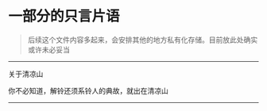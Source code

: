 # 一部分的只言片语

> 后续这个文件内容多起来，会安排其他的地方私有化存储。目前放此处确实或许未必妥当

---------

关于清凉山

你不必知道，解铃还须系铃人的典故，就出在清凉山

---------

